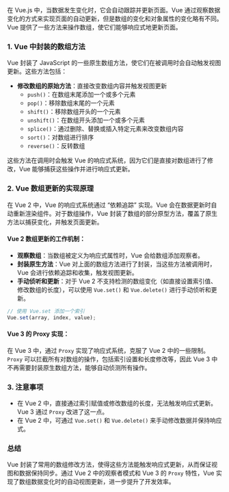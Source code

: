 在 Vue.js 中，当数据发生变化时，它会自动跟踪并更新页面。Vue 通过观察数据变化的方式来实现页面的自动更新，但是数组的变化和对象属性的变化略有不同。Vue 提供了一些方法来操作数组，使它们能够响应式地更新页面。

### 1. Vue 中封装的数组方法

Vue 封装了 JavaScript 的一些原生数组方法，使它们在被调用时会自动触发视图更新。这些方法包括：

- **修改数组的原始方法**：直接改变数组内容并触发视图更新
  - `push()`：在数组末尾添加一个或多个元素
  - `pop()`：移除数组末尾的一个元素
  - `shift()`：移除数组开头的一个元素
  - `unshift()`：在数组开头添加一个或多个元素
  - `splice()`：通过删除、替换或插入特定元素来改变数组内容
  - `sort()`：对数组进行排序
  - `reverse()`：反转数组

这些方法在调用时会触发 Vue 的响应式系统，因为它们是直接对数组进行了修改，Vue 能够捕获这些操作并进行响应式更新。

### 2. Vue 数组更新的实现原理

在 Vue 2 中，Vue 的响应式系统通过 “依赖追踪” 实现。Vue 会在数据更新时自动重新渲染组件。对于数组操作，Vue 封装了数组的部分原型方法，覆盖了原生方法以捕获变化，并触发页面更新。

#### Vue 2 数组更新的工作机制：

- **观察数组**：当数组被定义为响应式属性时，Vue 会给数组添加观察者。
- **封装原生方法**：Vue 对上面的数组方法进行了封装，当这些方法被调用时，Vue 会进行依赖追踪和收集，触发视图更新。
- **手动侦听和更新**：对于 Vue 2 不支持检测的数组变化（如直接设置索引值、修改数组的长度），可以使用 `Vue.set()` 和 `Vue.delete()` 进行手动侦听和更新。

```javascript
// 使用 Vue.set 添加一个索引
Vue.set(array, index, value);
```

#### Vue 3 的 Proxy 实现：

在 Vue 3 中，通过 `Proxy` 实现了响应式系统，克服了 Vue 2 中的一些限制。`Proxy` 可以拦截所有对数组的操作，包括索引设置和长度修改等，因此 Vue 3 中不再需要封装原生数组方法，能够自动侦测所有操作。

### 3. 注意事项

- 在 Vue 2 中，直接通过索引赋值或修改数组的长度，无法触发响应式更新。Vue 3 通过 `Proxy` 改进了这一点。
- 在 Vue 2 中，可通过 `Vue.set()` 和 `Vue.delete()` 来手动修改数据并保持响应式。

### 总结

Vue 封装了常用的数组修改方法，使得这些方法能触发响应式更新，从而保证视图和数据保持同步。通过 Vue 2 中的观察者模式和 Vue 3 的 `Proxy` 特性，Vue 实现了数组数据变化时的自动视图更新，进一步提升了开发效率。